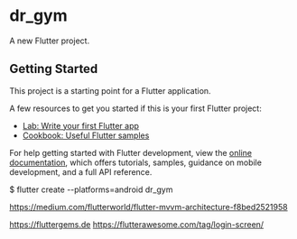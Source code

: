 # dr_gym

A new Flutter project.

## Getting Started

This project is a starting point for a Flutter application.

A few resources to get you started if this is your first Flutter project:

- [Lab: Write your first Flutter app](https://docs.flutter.dev/get-started/codelab)
- [Cookbook: Useful Flutter samples](https://docs.flutter.dev/cookbook)

For help getting started with Flutter development, view the
[online documentation](https://docs.flutter.dev/), which offers tutorials,
samples, guidance on mobile development, and a full API reference.


$ flutter create --platforms=android dr_gym

https://medium.com/flutterworld/flutter-mvvm-architecture-f8bed2521958

https://fluttergems.de
https://flutterawesome.com/tag/login-screen/